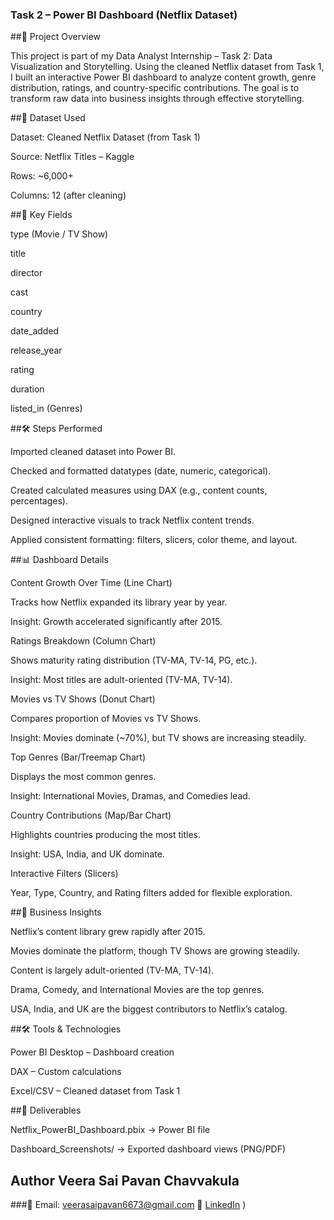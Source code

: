 ### Task 2 – Power BI Dashboard (Netflix Dataset)
##📌 Project Overview

This project is part of my Data Analyst Internship – Task 2: Data Visualization and Storytelling.
Using the cleaned Netflix dataset from Task 1, I built an interactive Power BI dashboard to analyze content growth, genre distribution, ratings, and country-specific contributions.
The goal is to transform raw data into business insights through effective storytelling.

##📂 Dataset Used

Dataset: Cleaned Netflix Dataset (from Task 1)

Source: Netflix Titles – Kaggle

Rows: ~6,000+

Columns: 12 (after cleaning)

##🔑 Key Fields

type (Movie / TV Show)

title

director

cast

country

date_added

release_year

rating

duration

listed_in (Genres)

##🛠 Steps Performed

Imported cleaned dataset into Power BI.

Checked and formatted datatypes (date, numeric, categorical).

Created calculated measures using DAX (e.g., content counts, percentages).

Designed interactive visuals to track Netflix content trends.

Applied consistent formatting: filters, slicers, color theme, and layout.

##📊 Dashboard Details

Content Growth Over Time (Line Chart)

Tracks how Netflix expanded its library year by year.

Insight: Growth accelerated significantly after 2015.

Ratings Breakdown (Column Chart)

Shows maturity rating distribution (TV-MA, TV-14, PG, etc.).

Insight: Most titles are adult-oriented (TV-MA, TV-14).

Movies vs TV Shows (Donut Chart)

Compares proportion of Movies vs TV Shows.

Insight: Movies dominate (~70%), but TV shows are increasing steadily.

Top Genres (Bar/Treemap Chart)

Displays the most common genres.

Insight: International Movies, Dramas, and Comedies lead.

Country Contributions (Map/Bar Chart)

Highlights countries producing the most titles.

Insight: USA, India, and UK dominate.

Interactive Filters (Slicers)

Year, Type, Country, and Rating filters added for flexible exploration.

##🚀 Business Insights

Netflix’s content library grew rapidly after 2015.

Movies dominate the platform, though TV Shows are growing steadily.

Content is largely adult-oriented (TV-MA, TV-14).

Drama, Comedy, and International Movies are the top genres.

USA, India, and UK are the biggest contributors to Netflix’s catalog.

##🛠 Tools & Technologies

Power BI Desktop – Dashboard creation

DAX – Custom calculations

Excel/CSV – Cleaned dataset from Task 1

##📂 Deliverables

Netflix_PowerBI_Dashboard.pbix → Power BI file

Dashboard_Screenshots/ → Exported dashboard views (PNG/PDF)
## Author **Veera Sai Pavan Chavvakula**
###📧 Email: veerasaipavan6673@gmail.com 🔗 [LinkedIn](https://www.linkedin.com/in/veera-sai-pavan-chavvakula-6260a72bb) )

